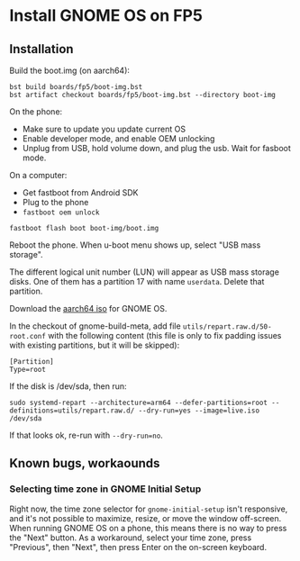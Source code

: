 # Install GNOME OS on FP5

## Installation

Build the boot.img (on aarch64):
```
bst build boards/fp5/boot-img.bst
bst artifact checkout boards/fp5/boot-img.bst --directory boot-img
```

On the phone:
* Make sure to update you update current OS
* Enable developer mode, and enable OEM unlocking
* Unplug from USB, hold volume down, and plug the usb. Wait for fasboot mode.

On a computer:
* Get fastboot from Android SDK
* Plug to the phone
* `fastboot oem unlock`

```
fastboot flash boot boot-img/boot.img
```

Reboot the phone. When u-boot menu shows up, select "USB mass storage".

The different logical unit number (LUN) will appear as USB mass storage disks.
One of them has a partition 17 with name `userdata`. Delete that partition.

Download the [aarch64 iso](https://os.gnome.org/download/latest/live-aarch64.iso) for GNOME OS.

In the checkout of gnome-build-meta, add file
`utils/repart.raw.d/50-root.conf` with the following content (this
file is only to fix padding issues with existing partitions, but it will be skipped):

```
[Partition]
Type=root
```

If the disk is /dev/sda, then run:

```
sudo systemd-repart --architecture=arm64 --defer-partitions=root --definitions=utils/repart.raw.d/ --dry-run=yes --image=live.iso /dev/sda
```

If that looks ok, re-run with `--dry-run=no`.

## Known bugs, workaounds

### Selecting time zone in GNOME Initial Setup

Right now, the time zone selector for `gnome-initial-setup` isn't
responsive, and it's not possible to maximize, resize, or move the
window off-screen. When running GNOME OS on a phone, this means there
is no way to press the "Next" button. As a workaround, select your
time zone, press "Previous", then "Next", then press Enter on the
on-screen keyboard.
